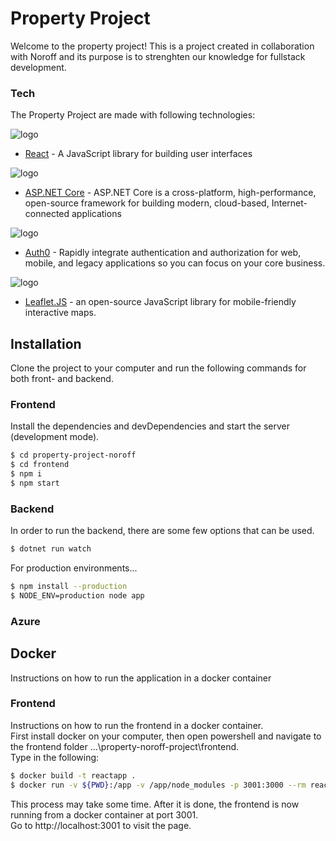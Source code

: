# Property Project

Welcome to the property project! This is a project created in collaboration with Noroff and its purpose is to strenghten our knowledge for fullstack development.

### Tech

The Property Project are made with following technologies:

![logo](https://imgur.com/pm6WSsI.png)

-   [React](https://reactjs.org/) - A JavaScript library for building user interfaces

![logo](https://imgur.com/8c45naP.jpg)

-   [ASP.NET Core](https://docs.microsoft.com/en-us/aspnet/core/?view=aspnetcore-3.1) - ASP.NET Core is a cross-platform, high-performance, open-source framework for building modern, cloud-based, Internet-connected applications

![logo](https://imgur.com/K8n7yPf.jpg)

-   [Auth0](https://auth0.com/) - Rapidly integrate authentication and authorization for web, mobile, and legacy applications so you can focus on your core business.

![logo](https://imgur.com/UqUK585.jpg)

-   [Leaflet.JS](https://leafletjs.com/) - an open-source JavaScript library for mobile-friendly interactive maps.

## Installation

Clone the project to your computer and run the following commands for both front- and backend.

### Frontend

Install the dependencies and devDependencies and start the server (development mode).

```sh
$ cd property-project-noroff
$ cd frontend
$ npm i
$ npm start
```

### Backend

In order to run the backend, there are some few options that can be used.

```cs
$ dotnet run watch
```

For production environments...

```sh
$ npm install --production
$ NODE_ENV=production node app
```

### Azure

## Docker

Instructions on how to run the application in a docker container

### Frontend

Instructions on how to run the frontend in a docker container.  
First install docker on your computer, then open powershell and navigate to the frontend folder ...\property-noroff-project\frontend.  
Type in the following:  

```sh
$ docker build -t reactapp .
$ docker run -v ${PWD}:/app -v /app/node_modules -p 3001:3000 --rm reactapp
```
This process may take some time. After it is done, the frontend is now running from a docker container at port 3001.  
Go to http://localhost:3001 to visit the page.

